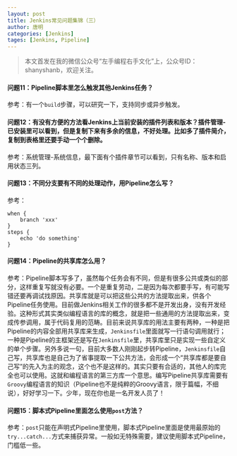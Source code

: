 ```yaml
---
layout: post
title: Jenkins常见问题集锦（三）
author: 唐明
categories: [Jenkins]
tages: [Jenkins, Pipeline]
---
```

>本文首发在我的微信公众号“左手编程右手文化”上，公众号ID：shanyshanb，欢迎关注。

#### 问题11：Pipeline脚本里怎么触发其他Jenkins任务？

参考：有一个`build`步骤，可以研究一下，支持同步或异步触发。

#### 问题12：有没有方便的方法看Jenkins上当前安装的插件列表和版本？插件管理-已安装里可以看到，但是复制下来有多余的信息，不好处理。比如多了插件简介，复制到表格里还要手动一个个删除。

参考：系统管理-系统信息，最下面有个插件章节可以看到，只有名称、版本和启用状态三列。

#### 问题13：不同分支要有不同的处理动作，用Pipeline怎么写？

<!--以上为摘要内容-->

参考：
```
when {
    branch 'xxx'
}
steps {
    echo 'do something'
}
```

#### 问题14：Pipeline的共享库怎么用？

参考：Pipeline脚本写多了，虽然每个任务会有不同，但是有很多公共或类似的部分，这样重复写就没有必要。一个是重复劳动，二是因为每次都要手写，有可能写错还要再调试找原因。共享库就是可以把这些公共的方法提取出来，供各个Pipeline任务使用。目前做Jenkins相关工作的很多都不是开发出身，没有开发经验。这种形式其实类似编程语言的库的概念，就是把一些通用的方法提取出来，变成传参调用，属于代码复用的范畴。目前来说共享库的用法主要有两种，一种是把Pipeline的内容全部用共享库来生成，`Jenkinsfile`里面就写一行语句调用就行；一种是Pipeline的主框架还是写在`Jenkinsfile`里，共享库里只是实现一些自定义的单个步骤。另外多说一句，目前大多数人刚刚起步转Pipeline，`Jenkinsfile`自己写，共享库也是自己为了省事提取一下公共方法，会形成一个“共享库都是要自己写”的先入为主的观念，这个也不是这样的。其实只要有合适的，其他人的库完全也可以使用。这就和编程语言的第三方库一个意思。编写Pipeline共享库需要有`Groovy`编程语言的知识（Pipeline也不是纯粹的Groovy语言，限于篇幅，不细说），好好学习一下。少年，现在你也是一名开发人员了！

#### 问题15：脚本式Pipeline里面怎么使用`post`方法？

参考：`post`只能在声明式Pipeline里使用，脚本式Pipeline里面是使用最原始的`try...catch...`方式来捕获异常。一般如无特殊需要，建议使用脚本式Pipeline，门槛低一些。